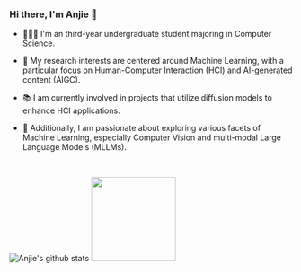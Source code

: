 ### Hi there, I'm Anjie 👋

- 🧑🏻‍💻 I'm an third-year undergraduate student majoring in Computer Science.

- 🔬 My research interests are centered around Machine Learning, with a particular focus on Human-Computer Interaction (HCI) and AI-generated content (AIGC).

- 📚 I am currently involved in projects that utilize diffusion models to enhance HCI applications.

- 🥰 Additionally, I am passionate about exploring various facets of Machine Learning, especially Computer Vision and multi-modal Large Language Models (MLLMs).

<!--
**anjieyang/anjieyang** is a ✨ _special_ ✨ repository because its `README.md` (this file) appears on your GitHub profile.

Here are some ideas to get you started:

- 🔭 I’m currently working on ...
- 🌱 I’m currently learning ...
- 👯 I’m looking to collaborate on ...
- 🤔 I’m looking for help with ...
- 💬 Ask me about ...
- 📫 How to reach me: ...
- 😄 Pronouns: ...
- ⚡ Fun fact: ...
-->
<br />

![Anjie's github stats](https://github-readme-stats.vercel.app/api?username=anjieyang&count_private=true&hide=issues&theme=transparent&show_icons=true&hide_border=true)
<img height="150em" src="https://github-readme-stats.vercel.app/api/top-langs/?username=anjieyang&layout=compact&theme=date_night&hide_border=true&bg_color=00000000"/>

